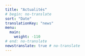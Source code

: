 ```yaml
---
title: "Actualités"
# begin: no-translate
sort: "Date"
translationKey: "news"
menu:
  main:
    weight: -110
# end: no-translate
newstranslate: true # no-translate
---
```

